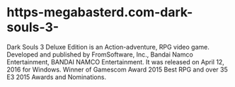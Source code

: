 # https-megabasterd.com-dark-souls-3-
Dark Souls 3 Deluxe Edition is an Action-adventure, RPG video game. Developed and published by FromSoftware, Inc., Bandai Namco Entertainment, BANDAI NAMCO Entertainment. It was released on April 12, 2016 for Windows. Winner of Gamescom Award 2015 Best RPG and over 35 E3 2015 Awards and Nominations.
